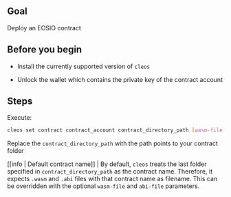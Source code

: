 ## Goal

Deploy an EOSIO contract

## Before you begin

* Install the currently supported version of `cleos`

* Unlock the wallet which contains the private key of the contract account

## Steps

Execute:

```sh
cleos set contract contract_account contract_directory_path [wasm-file] [abi-file]
```

Replace the `contract_directory_path` with the path points to your contract folder

[[info | Default contract name]]
| By default, `cleos` treats the last folder specified in `contract_directory_path` as the contract name. Therefore, it expects `.wasm` and `.abi` files with that contract name as filename. This can be overridden with the optional `wasm-file` and `abi-file` parameters.
